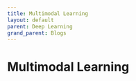 ```yaml
---
title: Multimodal Learning
layout: default
parent: Deep Learning
grand_parent: Blogs
---
```


# Multimodal Learning
